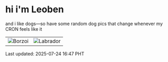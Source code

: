 # hi i'm Leoben

and i like dogs—so have some random dog pics that change whenever my CRON feels like it

|  |  |
|--------|----------|
| ![Borzoi](https://random-dog-vercel.vercel.app/api/random-borzoi?v=1753346825) | ![Labrador](https://random-dog-vercel.vercel.app/api/random-labrador?v=1753346825) |

Last updated: 2025-07-24 16:47 PHT
